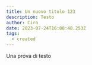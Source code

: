 ```yaml
---
title: Un nuovo titolo 123
description: Testo
author: Ciro
date: 2023-07-24T16:08:48.253Z
tags:
  - created
---
```

U﻿na prova di testo